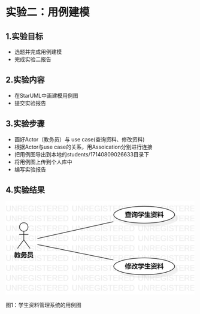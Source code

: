 # 实验二：用例建模

## 1.实验目标
- 选题并完成用例建模
- 完成实验二报告
## 2.实验内容
- 在StarUML中画建模用例图
- 提交实验报告
## 3.实验步骤
- 画好Actor（教务员）与 use case(查询资料、修改资料)
- 根据Actor与use case的关系，用Assoication分别进行连接
- 把用例图导出到本地的students/17140809026633目录下
- 将用例图上传到个人库中
- 编写实验报告
## 4.实验结果

![用例图](./Lab2_UseCaseDiagram.jpg)

图1：学生资料管理系统的用例图  
